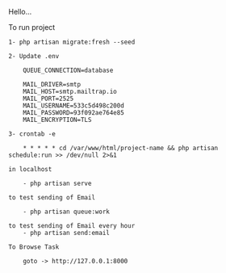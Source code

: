 Hello...

To run project

    1- php artisan migrate:fresh --seed

    2- Update .env

        QUEUE_CONNECTION=database

        MAIL_DRIVER=smtp
        MAIL_HOST=smtp.mailtrap.io
        MAIL_PORT=2525
        MAIL_USERNAME=533c5d498c200d
        MAIL_PASSWORD=93f092ae764e85
        MAIL_ENCRYPTION=TLS

    3- crontab -e

        * * * * * cd /var/www/html/project-name && php artisan schedule:run >> /dev/null 2>&1

    in localhost

        - php artisan serve

    to test sending of Email

        - php artisan queue:work

    to test sending of Email every hour
        - php artisan send:email
    
    To Browse Task
    
        goto -> http://127.0.0.1:8000
    
